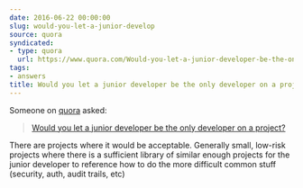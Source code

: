 ```yaml
---
date: 2016-06-22 00:00:00
slug: would-you-let-a-junior-develop
source: quora
syndicated:
- type: quora
  url: https://www.quora.com/Would-you-let-a-junior-developer-be-the-only-developer-on-a-project/answer/Roy-Tang
tags:
- answers
title: Would you let a junior developer be the only developer on a project?
---
```


Someone on [quora](https://quora.com) asked:

> [Would you let a junior developer be the only developer on a project?](https://www.quora.com/Would-you-let-a-junior-developer-be-the-only-developer-on-a-project/answer/Roy-Tang)


There are projects where it would be acceptable. Generally small, low-risk projects where there is a sufficient library of similar enough projects for the junior developer to reference how to do the more difficult common stuff (security, auth, audit trails, etc)